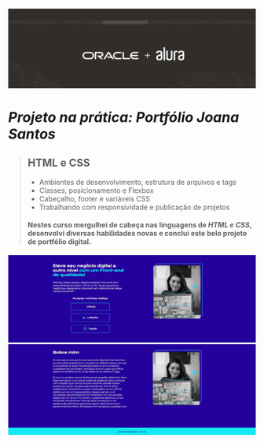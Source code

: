 ![oracle + alura](assets/oracle+alura.png) 
# *Projeto na prática: Portfólio Joana Santos* 
>## HTML e CSS
>- Ambientes de desenvolvimento, estrutura de arquivos e tags
>- Classes, posicionamento e Flexbox
>- Cabeçalho, footer e variáveis CSS
>- Trabalhando com responsividade e publicação de projetos
> #### Nestes curso mergulhei de cabeça nas linguagens de *HTML e CSS*, desenvolvi diversas habilidades novas e conclui este belo projeto de portfólio digital.


![capa da página "home"](assets/capa-home.PNG)
![capa da página "about"](assets/capa-about.PNG)

